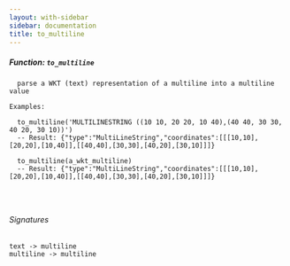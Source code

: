 ```yaml
---
layout: with-sidebar
sidebar: documentation
title: to_multiline
---
```


##### Function: `to_multiline`
```
  parse a WKT (text) representation of a multiline into a multiline value

Examples:

  to_multiline('MULTILINESTRING ((10 10, 20 20, 10 40),(40 40, 30 30, 40 20, 30 10))')
  -- Result: {"type":"MultiLineString","coordinates":[[[10,10],[20,20],[10,40]],[[40,40],[30,30],[40,20],[30,10]]]}

  to_multiline(a_wkt_multiline)
  -- Result: {"type":"MultiLineString","coordinates":[[[10,10],[20,20],[10,40]],[[40,40],[30,30],[40,20],[30,10]]]}




```

###### Signatures
    text -> multiline
    multiline -> multiline

